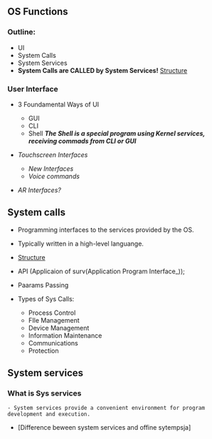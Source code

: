 ## OS Functions
### Outline:
- UI
- System Calls
- System Services
- **System Calls are CALLED by System Services!** 
[Structure](L2_p1.png)

### User Interface
- 3 Foundamental Ways of UI
	- GUI
	- CLI
	- Shell
		_**The Shell is a special program using Kernel services, receiving commads from CLI or GUI**_

 - _Touchscreen Interfaces_
	 - _New Interfaces_
	 - _Voice commands_

- _AR Interfaces?_

## System calls
- Programming interfaces to the services provided by the OS.
- Typically written in a high-level languange.

- [Structure](L2_p2.png)

- API (Applicaion of surv(Application Program Interface_));
- Paarams Passing
- Types of Sys Calls:
	- Process Control
	- FIle Management
	- Device Management
	- Information Maintenance
	- Communications
	- Protection
 
## System services
### What is Sys services
	- System services provide a convenient environment for program development and execution.
- [Difference beween system services and offine sytempsja]

